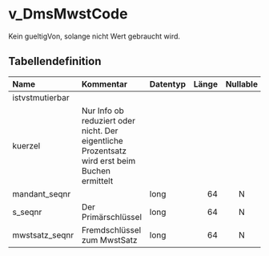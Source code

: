 # v_DmsMwstCode

Kein gueltigVon, solange nicht Wert gebraucht wird.

## Tabellendefinition

| Name            | Kommentar                                                                                     | Datentyp | Länge | Nullable |
| :-------------- | :-------------------------------------------------------------------------------------------- | :------- | ----: | :------: |
| istvstmutierbar |                                                                                               |          |       |          |
| kuerzel         | Nur Info ob reduziert oder nicht. Der eigentliche Prozentsatz wird erst beim Buchen ermittelt |          |       |          |
| mandant_seqnr   |                                                                                               | long     |    64 |    N     |
| s_seqnr         | Der Primärschlüssel                                                                           | long     |    64 |    N     |
| mwstsatz_seqnr  | Fremdschlüssel zum MwstSatz                                                                   | long     |    64 |    N     |
